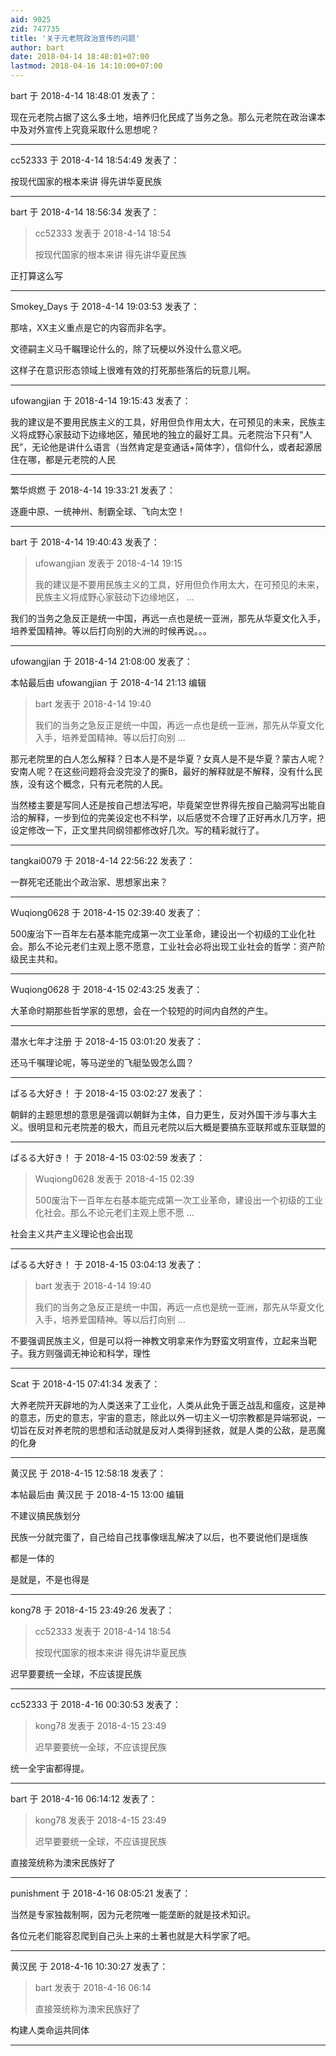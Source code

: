 ```yaml
---
aid: 9025
zid: 747735
title: '关于元老院政治宣传的问题'
author: bart
date: 2018-04-14 18:48:01+07:00
lastmod: 2018-04-16 14:10:00+07:00
---
```


bart 于 2018-4-14 18:48:01 发表了：

现在元老院占据了这么多土地，培养归化民成了当务之急。那么元老院在政治课本中及对外宣传上究竟采取什么思想呢？

---------

cc52333 于 2018-4-14 18:54:49 发表了：

按现代国家的根本来讲 得先讲华夏民族

---------

bart 于 2018-4-14 18:56:34 发表了：

> cc52333 发表于 2018-4-14 18:54
> 
> 按现代国家的根本来讲 得先讲华夏民族



正打算这么写

---------

Smokey_Days 于 2018-4-14 19:03:53 发表了：

那啥，XX主义重点是它的内容而非名字。

文德嗣主义马千瞩理论什么的，除了玩梗以外没什么意义吧。

这样子在意识形态领域上很难有效的打死那些落后的玩意儿啊。

---------

ufowangjian 于 2018-4-14 19:15:43 发表了：

我的建议是不要用民族主义的工具，好用但负作用太大，在可预见的未来，民族主义将成野心家鼓动下边缘地区，殖民地的独立的最好工具。元老院治下只有“人民”，无论他是讲什么语言（当然肯定是变通话+简体字），信仰什么，或者起源居住在哪，都是元老院的人民

---------

繁华烬燃 于 2018-4-14 19:33:21 发表了：

逐鹿中原、一统神州、制霸全球、飞向太空！

---------

bart 于 2018-4-14 19:40:43 发表了：

> ufowangjian 发表于 2018-4-14 19:15
> 
> 我的建议是不要用民族主义的工具，好用但负作用太大，在可预见的未来，民族主义将成野心家鼓动下边缘地区， ...



我们的当务之急反正是统一中国，再远一点也是统一亚洲，那先从华夏文化入手，培养爱国精神。等以后打向别的大洲的时候再说。。。

---------

ufowangjian 于 2018-4-14 21:08:00 发表了：

本帖最后由 ufowangjian 于 2018-4-14 21:13 编辑 


> 
> bart 发表于 2018-4-14 19:40
> 
> 我们的当务之急反正是统一中国，再远一点也是统一亚洲，那先从华夏文化入手，培养爱国精神。等以后打向别 ...



那元老院里的白人怎么解释？日本人是不是华夏？女真人是不是华夏？蒙古人呢？安南人呢？在这些问题将会没完没了的撕B，最好的解释就是不解释，没有什么民族，没有这个概念，只有元老院的人民。

当然楼主要是写同人还是按自己想法写吧，毕竟架空世界得先按自己脑洞写出能自洽的解释，一步到位的完美设定也不科学，以后感觉不合理了正好再水几万字，把设定修改一下，正文里共同纲领都修改好几次。写的精彩就行了。

---------

tangkai0079 于 2018-4-14 22:56:22 发表了：

一群死宅还能出个政治家、思想家出来？

---------

Wuqiong0628 于 2018-4-15 02:39:40 发表了：

500废治下一百年左右基本能完成第一次工业革命，建设出一个初级的工业化社会。那么不论元老们主观上愿不愿意，工业社会必将出现工业社会的哲学：资产阶级民主共和。

---------

Wuqiong0628 于 2018-4-15 02:43:25 发表了：

大革命时期那些哲学家的思想，会在一个较短的时间内自然的产生。

---------

潜水七年才注册 于 2018-4-15 03:01:20 发表了：

还马千嘱理论呢，等马逆坐的飞艇坠毁怎么圆？

---------

ぱるる大好き！ 于 2018-4-15 03:02:27 发表了：

朝鲜的主题思想的意思是强调以朝鲜为主体，自力更生，反对外国干涉与事大主义。很明显和元老院差的极大，而且元老院以后大概是要搞东亚联邦或东亚联盟的

---------

ぱるる大好き！ 于 2018-4-15 03:02:59 发表了：

> Wuqiong0628 发表于 2018-4-15 02:39
> 
> 500废治下一百年左右基本能完成第一次工业革命，建设出一个初级的工业化社会。那么不论元老们主观上愿不愿 ...



社会主义共产主义理论也会出现

---------

ぱるる大好き！ 于 2018-4-15 03:04:13 发表了：

> bart 发表于 2018-4-14 19:40
> 
> 我们的当务之急反正是统一中国，再远一点也是统一亚洲，那先从华夏文化入手，培养爱国精神。等以后打向别 ...



不要强调民族主义，但是可以将一神教文明拿来作为野蛮文明宣传，立起来当靶子。我方则强调无神论和科学，理性

---------

Scat 于 2018-4-15 07:41:34 发表了：

大养老院开天辟地的为人类送来了工业化，人类从此免于匮乏战乱和瘟疫，这是神的意志，历史的意志，宇宙的意志，除此以外一切主义一切宗教都是异端邪说，一切旨在反对养老院的思想和活动就是反对人类得到拯救，就是人类的公敌，是恶魔的化身

---------

黄汉民 于 2018-4-15 12:58:18 发表了：

本帖最后由 黄汉民 于 2018-4-15 13:00 编辑 

不建议搞民族划分

民族一分就完蛋了，自己给自己找事像瑶乱解决了以后，也不要说他们是瑶族

都是一体的

是就是，不是也得是

---------

kong78 于 2018-4-15 23:49:26 发表了：

> cc52333 发表于 2018-4-14 18:54
> 
> 按现代国家的根本来讲 得先讲华夏民族



迟早要要统一全球，不应该提民族

---------

cc52333 于 2018-4-16 00:30:53 发表了：

> kong78 发表于 2018-4-15 23:49
> 
> 迟早要要统一全球，不应该提民族



统一全宇宙都得提。

---------

bart 于 2018-4-16 06:14:12 发表了：

> kong78 发表于 2018-4-15 23:49
> 
> 迟早要要统一全球，不应该提民族



直接笼统称为澳宋民族好了

---------

punishment 于 2018-4-16 08:05:21 发表了：

当然是专家独裁制啊，因为元老院唯一能垄断的就是技术知识。

各位元老们能容忍爬到自己头上来的土著也就是大科学家了吧。

---------

黄汉民 于 2018-4-16 10:30:27 发表了：

> bart 发表于 2018-4-16 06:14
> 
> 直接笼统称为澳宋民族好了



构建人类命运共同体

---------

